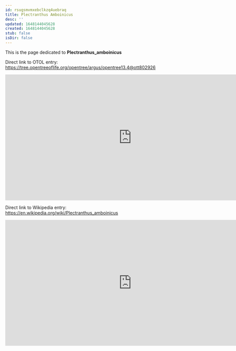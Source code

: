 ```yaml
---
id: rsugsmvmxebclkzq4uebraq
title: Plectranthus Amboinicus
desc: ''
updated: 1648144045628
created: 1648144045628
stub: false
isDir: false
---
```

This is the page dedicated to **Plectranthus_amboinicus**


Direct link to OTOL entry: https://tree.opentreeoflife.org/opentree/argus/opentree13.4@ott802926



<html>
    <body>
    <iframe src="https://tree.opentreeoflife.org/opentree/argus/opentree13.4@ott802926"
    width="800" height="400" frameborder="0" allowfullscreen> </iframe>
    </body>
</html>
    


Direct link to Wikipedia entry: https://en.wikipedia.org/wiki/Plectranthus_amboinicus



<html>
    <body>
    <iframe src="https://en.wikipedia.org/wiki/Plectranthus_amboinicus"
    width="800" height="400" frameborder="0" allowfullscreen> </iframe>
    </body>
</html>
    
